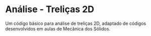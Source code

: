 # Análise - Treliças 2D
Um código básico para análise de treliças 2D, adaptado de códigos desenvolvidos em aulas de Mecânica dos Sólidos.
